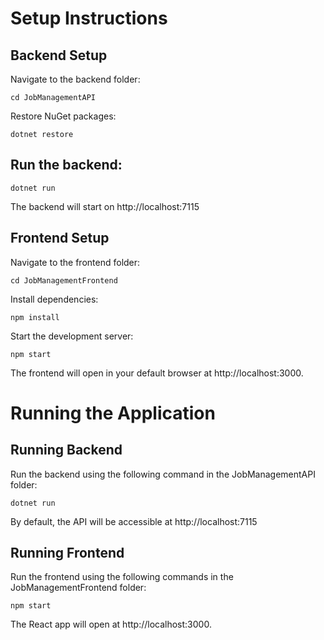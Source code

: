 # Setup Instructions

## Backend Setup

   Navigate to the backend folder:

`cd JobManagementAPI`

Restore NuGet packages:

`dotnet restore`

## Run the backend:

    dotnet run

   The backend will start on http://localhost:7115
   

## Frontend Setup

   Navigate to the frontend folder:

    cd JobManagementFrontend

Install dependencies:

    npm install

Start the development server:

    npm start

   The frontend will open in your default browser at http://localhost:3000.

# Running the Application

## Running Backend

Run the backend using the following command in the JobManagementAPI folder:

    dotnet run

By default, the API will be accessible at http://localhost:7115

## Running Frontend

Run the frontend using the following commands in the JobManagementFrontend folder:

    npm start

The React app will open at http://localhost:3000.
